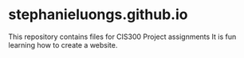 # stephanieluongs.github.io
This repository contains files for CIS300 Project assignments
It is fun learning how to create a website.
